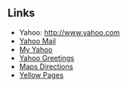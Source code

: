 <div id="wikitext">

Links
-----

-   Yahoo: <http://www.yahoo.com>
-   [Yahoo Mail](http://mail.yahoo.com)
-   [My Yahoo](http://my.yahoo.com)
-   [Yahoo Greetings](http://www.yahoo.americangreetings.com/)
-   [Maps Directions](http://maps.yahoo.com)
-   [Yellow Pages](http://yp.yahoo.com)

<div class="vspace">

</div>

</div>
